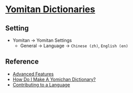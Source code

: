 # [Yomitan Dictionaries](https://github.com/MarvNC/yomitan-dictionaries)

## Setting

- Yomitan → Yomitan Settings
  - General → Language → `Chinese (zh)`, `English (en)`

## Reference

- [Advanced Features](https://yomitan.wiki/advanced/)
- [How Do I Make A Yomichan Dictionary?](https://github.com/MarvNC/yomitan-dictionaries/blob/master/how-to-make-yomichan-dictionaries.md)
- [Contributing to a Language](https://github.com/yomidevs/yomitan/blob/master/docs/development/language-features.md)